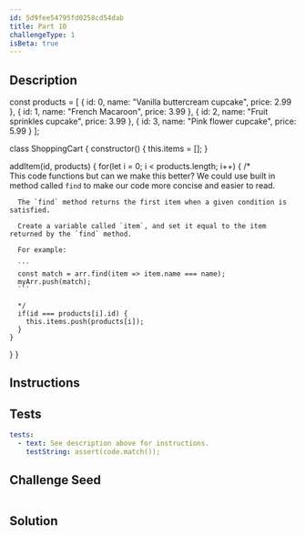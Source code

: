 ```yaml
---
id: 5d9fee54795fd0258cd54dab
title: Part 10
challengeType: 1
isBeta: true
---
```


## Description
<section id='description'>

const products = [
  {
    id: 0,
    name: "Vanilla buttercream cupcake",
    price: 2.99
  },
  {
    id: 1,
    name: "French Macaroon",
    price: 3.99
  },
  {
    id: 2,
    name: "Fruit sprinkles cupcake",
    price: 3.99
  },
  {
    id: 3,
    name: "Pink flower cupcake",
    price: 5.99
  }
];

class ShoppingCart {
  constructor() {
    this.items = [];
  }

  addItem(id, products) {
    for(let i = 0; i < products.length; i++) {
      /*  
      This code functions but can we make this better? We could use built in method called `find` to make our code more concise and easier to read.

      The `find` method returns the first item when a given condition is satisfied. 

      Create a variable called `item`, and set it equal to the item returned by the `find` method.
      
      For example:

      ```
      const match = arr.find(item => item.name === name);
      myArr.push(match);
      ```

      */
      if(id === products[i].id) {
        this.items.push(products[i]);
      }
    }
  }
}


</section>

## Instructions
<section id='instructions'>
</section>

## Tests
<section id='tests'>

```yml
tests:
  - text: See description above for instructions.
    testString: assert(code.match());

```

</section>

## Challenge Seed
<section id='challengeSeed'>

<div id='js-seed'>

```js

```

</div>
</section>


## Solution
<section id='solution'>

```js

```

</section>

